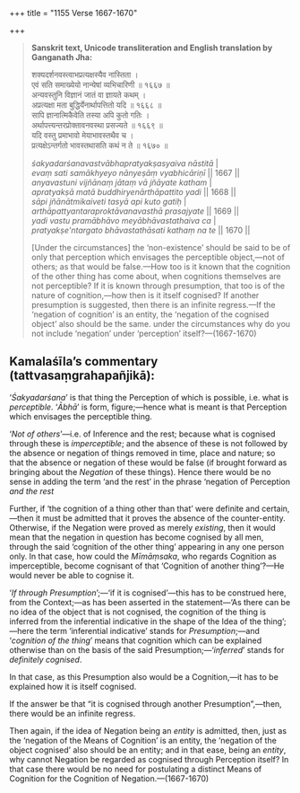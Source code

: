 +++
title = "1155 Verse 1667-1670"

+++
> **Sanskrit text, Unicode transliteration and English translation by Ganganath Jha:** 
>
> शक्यदर्शनवस्त्वाभप्रत्यक्षस्यैव नास्तिता ।  
> एवं सति समाख्येयो नान्येषां व्यभिचारिणी ॥ १६६७ ॥  
> अन्यवस्तुनि विज्ञानं जातं वा ज्ञायते कथम् ।  
> अप्रत्यक्षा मता बुद्धिर्येनार्थापत्तितो यदि ॥ १६६८ ॥  
> सापि ज्ञानात्मिकैवेति तस्या अपि कुतो गतिः ।  
> अर्थापत्त्यन्तरप्रोक्तावनवस्था प्रसज्यते ॥ १६६९ ॥  
> यदि वस्तु प्रमाभावो मेयाभावस्तथैव च ।  
> प्रत्यक्षेऽन्तर्गतो भावस्तथासति कथं न ते ॥ १६७० ॥ 
>
> *śakyadarśanavastvābhapratyakṣasyaiva nāstitā* \|  
> *evaṃ sati samākhyeyo nānyeṣāṃ vyabhicāriṇī* \|\| 1667 \|\|  
> *anyavastuni vijñānaṃ jātaṃ vā jñāyate katham* \|  
> *apratyakṣā matā buddhiryenārthāpattito yadi* \|\| 1668 \|\|  
> *sāpi jñānātmikaiveti tasyā api kuto gatiḥ* \|  
> *arthāpattyantaraproktāvanavasthā prasajyate* \|\| 1669 \|\|  
> *yadi vastu pramābhāvo meyābhāvastathaiva ca* \|  
> *pratyakṣe'ntargato bhāvastathāsati kathaṃ na te* \|\| 1670 \|\| 
>
> [Under the circumstances] the ‘non-existence’ should be said to be of only that perception which envisages the perceptible object,—not of others; as that would be false.—How too is it known that the cognition of the other thing has come about, when cognitions themselves are not perceptible? If it is known through presumption, that too is of the nature of cognition,—how then is it itself cognised? If another presumption is suggested, then there is an infinite regress.—If the ‘negation of cognition’ is an entity, the ‘negation of the cognised object’ also should be the same. under the circumstances why do you not include ‘negation’ under ‘perception’ itself?—(1667-1670)



## Kamalaśīla’s commentary (tattvasaṃgrahapañjikā):

‘*Śakyadarśana*’ is that thing the Perception of which is possible, i.e. what is *perceptible*. ‘*Ābhā*’ is form, figure;—hence what is meant is that Perception which envisages the perceptible thing.

‘*Not of others*’—i.e. of Inference and the rest; because what is cognised through these is *imperceptible*; and the absence of these is not followed by the absence or negation of things removed in time, place and nature; so that the absence or negation of these would be false (if brought forward as bringing about the *Negation* of these things). Hence there would be no sense in adding the term ‘and the rest’ in the phrase ‘negation of Perception *and the rest*

Further, if ‘the cognition of a thing other than that’ were definite and certain,—then it must be admitted that it proves the absence of the counter-entity. Otherwise, if the Negation were proved as merely *existing*, then it would mean that the negation in question has become cognised by all men, through the said ‘cognition of the other thing’ appearing in any one person only. In that case, how could the *Mīmāṃsaka*, who regards Cognition as imperceptible, become cognisant of that ‘Cognition of another thing’?—He would never be able to cognise it.

‘*If through Presumption*’;—‘if it is cognised’—this has to be construed here, from the Context;—as has been asserted in the statement—‘As there can be no idea of the object that is not cognised, the cognition of the thing is inferred from the inferential indicative in the shape of the Idea of the thing’;—here the term ‘inferential indicative’ stands for *Presumption*;—and ‘*cognition of the thing*’ means that cognition which can be explained otherwise than on the basis of the said Presumption;—‘*inferred*’ stands for *definitely cognised*.

In that case, as this Presumption also would be a Cognition,—it has to be explained how it is itself cognised.

If the answer be that “it is cognised through another Presumption”,—then, there would be an infinite regress.

Then again, if the idea of Negation being an *entity* is admitted, then, just as the ‘negation of the Means of Cognition’ is an entity, the ‘negation of the object cognised’ also should be an entity; and in that ease, being an *entity*, why cannot Negation be regarded as cognised through Perception itself? In that case there would be no need for postulating a distinct Means of Cognition for the Cognition of Negation.—(1667-1670)


